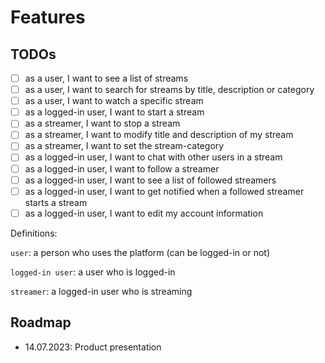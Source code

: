 # Features

## TODOs

- [ ] as a user, I want to see a list of streams
- [ ] as a user, I want to search for streams by title, description or category
- [ ] as a user, I want to watch a specific stream
- [ ] as a logged-in user, I want to start a stream
- [ ] as a streamer, I want to stop a stream
- [ ] as a streamer, I want to modify title and description of my stream
- [ ] as a streamer, I want to set the stream-category
- [ ] as a logged-in user, I want to chat with other users in a stream
- [ ] as a logged-in user, I want to follow a streamer
- [ ] as a logged-in user, I want to see a list of followed streamers
- [ ] as a logged-in user, I want to get notified when a followed streamer starts a stream
- [ ] as a logged-in user, I want to edit my account information

Definitions:

`user`: a person who uses the platform (can be logged-in or not)

`logged-in user`: a user who is logged-in

`streamer`: a logged-in user who is streaming

## Roadmap

- 14.07.2023: Product presentation